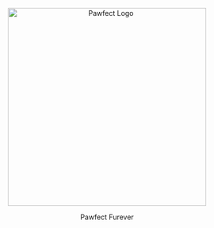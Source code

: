<p align="center"><a href="https://laravel.com" target="_blank"><img src="https://github.com/RidhoAji921/pawfect-furever/blob/main/public/images/Logo.png" width="400" alt="Pawfect Logo"></a></p>
<p align="center">Pawfect Furever</p>